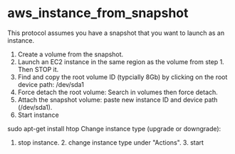 # aws_instance_from_snapshot

This protocol assumes you have a snapshot that you want to launch as an instance.

1. Create a volume from the snapshot.
2. Launch an EC2 instance in the same region as the volume from step 1. Then STOP it.
3. Find and copy the root volume ID (typcially 8Gb) by clicking on the root device path: /dev/sda1
4. Force detach the root volume: Search in volumes then force detach.
5. Attach the snapshot volume: paste new instance ID and device path (/dev/sda1).
6. Start instance


sudo apt-get install htop
Change instance type (upgrade or downgrade): 
1. stop instance. 2. change instance type under "Actions". 3. start
